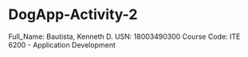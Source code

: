 # DogApp-Activity-2
Full_Name: Bautista, Kenneth D.
USN: 18003490300
Course Code: ITE 6200 - Application Development
